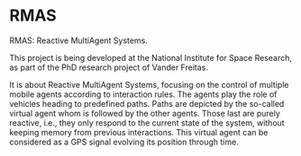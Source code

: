 # RMAS
RMAS: Reactive MultiAgent Systems.

This project is being developed at the National Institute for Space Research, as part of the PhD research project of Vander Freitas.

It is about Reactive MultiAgent Systems, focusing on the control of multiple mobile agents according to interaction rules. The agents play the role of vehicles heading to predefined paths. Paths are depicted by the so-called virtual agent whom is followed by the other agents. Those last are purely reactive, i.e., they only respond to the current state of the system, without keeping memory from previous interactions.
This virtual agent can be considered as a GPS signal evolving its position through time.
